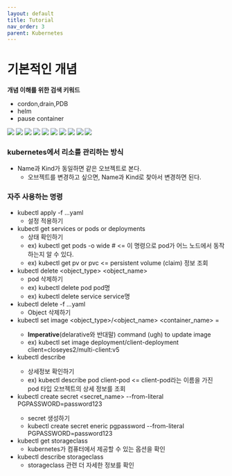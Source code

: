 ```yaml
---
layout: default
title: Tutorial
nav_order: 3
parent: Kubernetes
---
```


# 기본적인 개념

**개념 이해를 위한 검색 키워드**

 * cordon,drain,PDB
 * helm
 * pause container


![](/images/container/k8s/kubernetes-tutorial-01.png)
![](/images/container/k8s/kubernetes-tutorial-02.png)
![](/images/container/k8s/kubernetes-tutorial-03.png)
![](/images/container/k8s/kubernetes-tutorial-04.png)
![](/images/container/k8s/kubernetes-tutorial-04-1.png)
![](/images/container/k8s/kubernetes-tutorial-05.png)
![](/images/container/k8s/kubernetes-tutorial-06.png)
![](/images/container/k8s/kubernetes-tutorial-07.png)
![](/images/container/k8s/kubernetes-tutorial-08.png)
![](/images/container/k8s/kubernetes-tutorial-09.png)

### kubernetes에서 리소를 관리하는 방식
* Name과 Kind가 동일하면 같은 오브젝트로 본다.
  + 오브젝트를 변경하고 싶으면, Name과 Kind로 찾아서 변경하면 된다.


### 자주 사용하는 명령

* kubectl apply -f ...yaml
  + 설정 적용하기
* kubectl get services or pods or deployments
  + 상태 확인하기
  + ex) kubectl get pods -o wide  # <= 이 명령으로 pod가 어느 노드에서 동작하는지 알 수 있다.
  + ex) kubectl get pv or pvc  <= persistent volume (claim) 정보 조회
* kubectl delete <object_type> <object_name>
  + pod 삭제하기
  + ex) kubectl delete pod pod명
  + ex) kubectl delete service service명
* kubectl delete -f ...yaml
  + Object 삭제하기
* kubectl set image <object_type>/<object_name> <container_name> = <new iamge to use>
  + **Imperative**(delarative와 반대말) command (ugh) to update image
  + ex) kubectl set image deployment/client-deployment client=closeyes2/multi-client:v5
* kubectl describe <object type> <object name>
  + 상세정보 확인하기
  + ex) kubectl describe pod client-pod  <= client-pod라는 이름을 가진 pod 타입 오브젝트의 상세 정보를 조회
* kubectl create secret <type of secret> <secret_name> --from-literal PGPASSWORD=password123
  + secret 생성하기
  + kubectl create secret eneric pgpassword --from-literal PGPASSWORD=password123
* kubectl get storageclass
  + kubernetes가 컴퓨터에서 제공할 수 있는 옵션을 확인
* kubectl describe storageclass
  + storageclass 관련 더 자세한 정보를 확인
